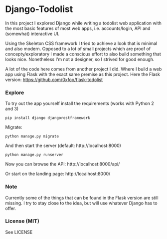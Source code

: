 # Django-Todolist
In this project I explored Django while writing a todolist web application with the most basic features of most web apps, i.e. accounts/login, API and (somewhat) interactive UI.

Using the Skeleton CSS framework I tried to achieve a look that is minimal and also modern. Opposed to a lot of small projects which are proof of concepty/exploratory I made a conscious effort to also build something that looks nice. Nonetheless I'm not a designer, so I strived for good enough.

A lot of the code here comes from another project I did. Where I build a web app using Flask with the exact same premise as this project. Here the Flask version: https://github.com/0xfoo/flask-todolist


### Explore
To try out the app yourself install the requirements (works with Python 2 and 3)
```
pip install django djangorestframework
```
Migrate:
```
python manage.py migrate
```
And then start the server (default: http://localhost:8000)
```
python manage.py runserver
```

Now you can browse the API:
http://localhost:8000/api/

Or start on the landing page:
http://localhost:8000/


### Note
Currently some of the things that can be found in the Flask version are still missing.
I try to stay close to the idea, but will use whatever Django has to offer.

### License (MIT)
See LICENSE
